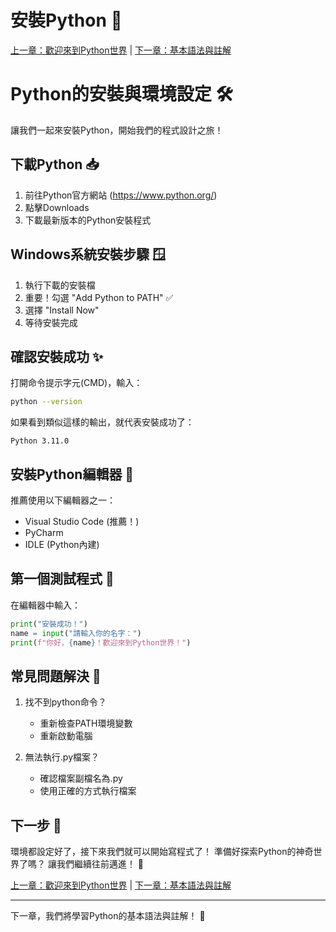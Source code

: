 # 安裝Python 🔧

[上一章：歡迎來到Python世界](001_歡迎來到Python世界.md) | [下一章：基本語法與註解](003_基本語法與註解.md)

# Python的安裝與環境設定 🛠️

讓我們一起來安裝Python，開始我們的程式設計之旅！

## 下載Python 📥

1. 前往Python官方網站 (https://www.python.org/)
2. 點擊Downloads
3. 下載最新版本的Python安裝程式

## Windows系統安裝步驟 🪟

1. 執行下載的安裝檔
2. 重要！勾選 "Add Python to PATH" ✅
3. 選擇 "Install Now"
4. 等待安裝完成

## 確認安裝成功 ✨

打開命令提示字元(CMD)，輸入：
```bash
python --version
```

如果看到類似這樣的輸出，就代表安裝成功了：
```
Python 3.11.0
```

## 安裝Python編輯器 📝

推薦使用以下編輯器之一：
- Visual Studio Code (推薦！)
- PyCharm
- IDLE (Python內建)

## 第一個測試程式 🚀

在編輯器中輸入：
```python
print("安裝成功！")
name = input("請輸入你的名字：")
print(f"你好，{name}！歡迎來到Python世界！")
```

## 常見問題解決 🔧

1. 找不到python命令？
   - 重新檢查PATH環境變數
   - 重新啟動電腦

2. 無法執行.py檔案？
   - 確認檔案副檔名為.py
   - 使用正確的方式執行檔案

## 下一步 👣

環境都設定好了，接下來我們就可以開始寫程式了！
準備好探索Python的神奇世界了嗎？ 讓我們繼續往前邁進！ 💪 

[上一章：歡迎來到Python世界](001_歡迎來到Python世界.md) | [下一章：基本語法與註解](003_基本語法與註解.md)

---
下一章，我們將學習Python的基本語法與註解！ 🚀 